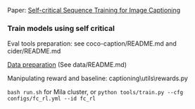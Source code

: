 Paper: [Self-critical Sequence Training for Image Captioning](https://arxiv.org/abs/1612.00563)

### Train models using self critical

Eval tools preparation: see coco-caption/README.md and cider/README.md

[Data preparation](data/README.md) (See data/README.md)

Manipulating reward and baseline: captioning\utils\rewards.py

`bash run.sh` for Mila cluster, or `python tools/train.py --cfg configs/fc_rl.yml --id fc_rl`
